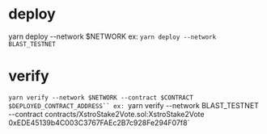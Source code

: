 # deploy
yarn deploy --network $NETWORK
ex: `yarn deploy --network BLAST_TESTNET`
# verify 
`yarn verify --network $NETWORK --contract $CONTRACT $DEPLOYED_CONTRACT_ADDRESS``
ex: `yarn verify --network BLAST_TESTNET --contract contracts/XstroStake2Vote.sol:XstroStake2Vote 0xEDE45139b4C003C3767FAEc2B7c928Fe294F07f8`
